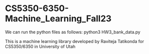 # CS5350-6350-Machine_Learning_Fall23

We can run the python files as follows:
python3 HW3_bank_data.py

This is a machine learning library developed by Raviteja Tatikonda for
CS5350/6350 in University of Utah
